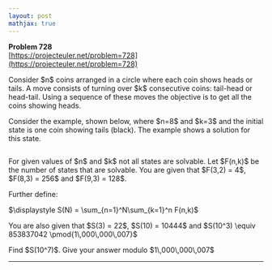 ```yaml
---
layout: post
mathjax: true
---
```

**Problem 728**  
[https://projecteuler.net/problem=728](https://projecteuler.net/problem=728)

<p>Consider $n$ coins arranged in a circle where each coin shows heads or tails. A move consists of turning over $k$ consecutive coins: tail-head or head-tail. Using a sequence of these moves the objective is to get all the coins showing heads.</p>

<p>Consider the example, shown below, where $n=8$ and $k=3$ and the initial state is one coin showing tails (black). The example shows a solution for this state.</p>

<div class="center">
<img src="https://projecteuler.net/project/images/p728_coin_circle.jpg" class="dark_img" alt="" /></div>

<p>For given values of $n$ and $k$ not all states are solvable.  Let $F(n,k)$ be the number of states that are solvable. You are given that $F(3,2) = 4$, $F(8,3) = 256$ and $F(9,3) = 128$.</p>

<p>Further define:</p>
<div class="center">
$\displaystyle	S(N) = \sum_{n=1}^N\sum_{k=1}^n F(n,k)$</div>

<p>You are also given that $S(3) = 22$, $S(10) = 10444$ and $S(10^3) \equiv 853837042 \pmod{1\,000\,000\,007}$</p>

<p>Find $S(10^7)$. Give your answer modulo $1\,000\,000\,007$</p>

---
